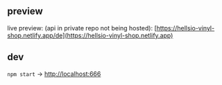 ## preview
live preview: (api in private repo not being hosted): [https://hellsio-vinyl-shop.netlify.app/de](https://hellsio-vinyl-shop.netlify.app)

## dev
`npm start` -> [http://localhost:666](http://localhost:666)
